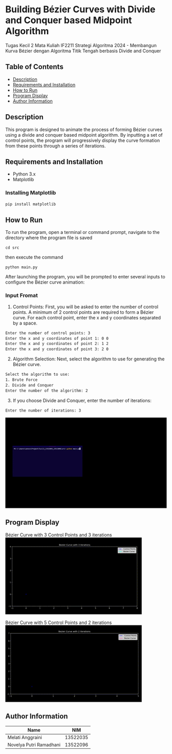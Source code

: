 # Building Bézier Curves with Divide and Conquer based Midpoint Algorithm  

Tugas Kecil 2 Mata Kuliah IF2211 Strategi Algoritma 2024 - Membangun Kurva Bézier dengan Algoritma Titik Tengah berbasis Divide and Conquer

## Table of Contents
- [Description](#description)
- [Requirements and Installation](#requirements-and-installation)
- [How to Run](#how-to-run)
- [Program Display](#program-display)
- [Author Information](#author-information)

## Description
This program is designed to animate the process of forming Bézier curves using a divide and conquer based midpoint algorithm. By inputting a set of control points, the program will progressively display the curve formation from these points through a series of iterations.

## Requirements and Installation
- Python 3.x
- Matplotlib

### Installing Matplotlib
```bash
pip install matplotlib
```

## How to Run
To run the program, open a terminal or command prompt, navigate to the directory where the program file is saved
```
cd src
```
then execute the command
```
python main.py
```
After launching the program, you will be prompted to enter several inputs to configure the Bézier curve animation:
### Input Fromat
1. Control Points: First, you will be asked to enter the number of control points. A minimum of 2 control points are required to form a Bézier curve. For each control point, enter the x and y coordinates separated by a space.
```bash
Enter the number of control points: 3
Enter the x and y coordinates of point 1: 0 0
Enter the x and y coordinates of point 2: 1 2
Enter the x and y coordinates of point 3: 2 0
```
2. Algorithm Selection: Next, select the algorithm to use for generating the Bézier curve.
```bash
Select the algorithm to use:
1. Brute Force
2. Divide and Conquer
Enter the number of the algorithm: 2
```
3. If you choose Divide and Conquer, enter the number of iterations:
```bash
Enter the number of iterations: 3
```

![](assets/format-masukan.gif)

## Program Display

Bézier Curve with 3 Control Points and 3 iterations
![](assets/bezier-3.gif)

Bézier Curve with 5 Control Points and 2 iterations
![](assets/bezier-5.gif)

## Author Information
| Name                    | NIM      |
| ----------------------- |:--------:|
| Melati Anggraini        | 13522035 |
| Novelya Putri Ramadhani | 13522096 |